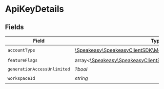 # ApiKeyDetails


## Fields

| Field                                                                                                  | Type                                                                                                   | Required                                                                                               | Description                                                                                            |
| ------------------------------------------------------------------------------------------------------ | ------------------------------------------------------------------------------------------------------ | ------------------------------------------------------------------------------------------------------ | ------------------------------------------------------------------------------------------------------ |
| `accountType`                                                                                          | [\Speakeasy\SpeakeasyClientSDK\Models\Shared\AccountType](../../Models/Shared/AccountType.md)          | :heavy_check_mark:                                                                                     | N/A                                                                                                    |
| `featureFlags`                                                                                         | array<[\Speakeasy\SpeakeasyClientSDK\Models\Shared\FeatureFlags](../../Models/Shared/FeatureFlags.md)> | :heavy_check_mark:                                                                                     | N/A                                                                                                    |
| `generationAccessUnlimited`                                                                            | *?bool*                                                                                                | :heavy_minus_sign:                                                                                     | N/A                                                                                                    |
| `workspaceId`                                                                                          | *string*                                                                                               | :heavy_check_mark:                                                                                     | N/A                                                                                                    |